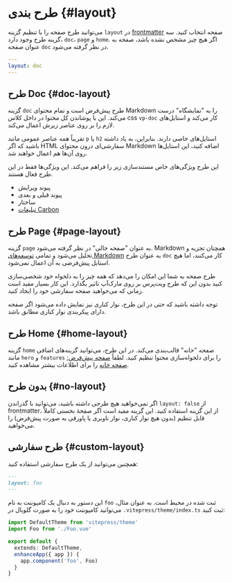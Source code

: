 # طرح بندی {#layout}

می‌توانید طرح صفحه را با تنظیم گزینه `layout` در [frontmatter](./frontmatter-config) صفحه انتخاب کنید. سه گزینه طرح وجود دارد، `doc`، `page` و `home`. اگر هیچ چیز مشخص نشده باشد، صفحه به عنوان صفحه `doc` در نظر گرفته می‌شود.

```yaml
---
layout: doc
---
```

## طرح Doc {#doc-layout}

گزینه `doc` طرح پیش‌فرض است و تمام محتوای Markdown را به "نمایشگاه" درست می‌کند. این با پوشاندن کل محتوا در داخل کلاس css `vp-doc` کار می‌کند و استایل‌های لازم را بر روی عناصر زیرش اعمال می‌کند.

تقریباً همه عناصر عمومی مانند `p` یا `h2` استایل‌های خاصی دارند. بنابراین، به یاد داشته باشید که اگر HTML سفارشی‌ای درون محتوای Markdown اضافه کنید، این استایل‌ها روی آن‌ها هم اعمال خواهند شد.

این طرح ویژگی‌های خاص مستندسازی زیر را فراهم می‌کند. این ویژگی‌ها فقط در این طرح فعال هستند.

- پیوند ویرایش
- پیوند قبلی و بعدی
- ساختار
- [تبلیغات Carbon](./default-theme-carbon-ads)

## طرح Page {#page-layout}

گزینه `page` به عنوان "صفحه خالی" در نظر گرفته می‌شود. Markdown همچنان تجزیه و تحلیل می‌شود و تمامی [توسعه‌های Markdown](../guide/markdown) به عنوان طرح `doc` کار می‌کنند، اما هیچ استایل پیش‌فرضی به آن اعمال نمی‌شود.

طرح صفحه به شما این امکان را می‌دهد که همه چیز را به دلخواه خود شخصی‌سازی کنید بدون این که طرح ویت‌پرس بر روی مارک‌آپ تاثیر بگذارد. این کار بسیار مفید است زمانی که می‌خواهید صفحه سفارشی خود را ایجاد کنید.

توجه داشته باشید که حتی در این طرح، نوار کناری نیز نمایش داده می‌شود اگر صفحه دارای پیکربندی نوار کناری مطابق باشد.

## طرح Home  {#home-layout}

گزینه `home` صفحه "خانه" قالب‌بندی می‌کند. در این طرح، می‌توانید گزینه‌های اضافی مانند `hero` و `features` را برای دلخواه‌سازی محتوا تنظیم کنید. لطفاً [صفحه پیش‌فرض: صفحه خانه](./default-theme-home-page) را برای اطلاعات بیشتر مشاهده کنید.

## بدون طرح {#no-layout}

اگر نمی‌خواهید هیچ طرحی داشته باشید، می‌توانید با گذراندن `layout: false` از frontmatter، از این گزینه استفاده کنید. این گزینه مفید است اگر صفحهٔ نخستی کاملاً قابل تنظیم (بدون هیچ نوار کناری، نوار ناوبری یا پاورقی به صورت پیش‌فرض) را می‌خواهید.

## طرح سفارشی {#custom-layout}

همچنین می‌توانید از یک طرح سفارشی استفاده کنید:

```md
---
layout: foo
---
```

این دستور به دنبال یک کامپوننت به نام `foo` ثبت شده در محیط است. به عنوان مثال، می‌توانید کامپوننت خود را به صورت گلوبال در `.vitepress/theme/index.ts` ثبت کنید:

```ts
import DefaultTheme from 'vitepress/theme'
import Foo from './Foo.vue'

export default {
  extends: DefaultTheme,
  enhanceApp({ app }) {
    app.component('foo', Foo)
  }
}
```